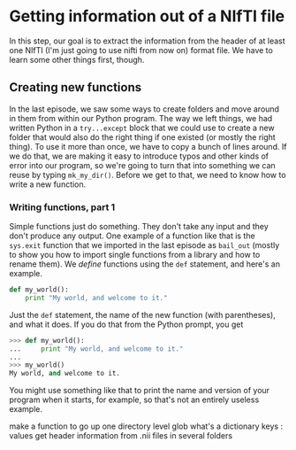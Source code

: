 # Getting information out of a NIfTI file

In this step, our goal is to extract the information from the header of
at least one NIfTI (I'm just going to use nifti from now on) format file.
We have to learn some other things first, though.

## Creating new functions

In the last episode, we saw some ways to create folders and move around
in them from within our Python program.  The way we left things, we had
written Python in a `try...except` block that we could use to create
a new folder that would also do the right thing if one existed (or mostly
the right thing).  To use it more than once, we have to copy a bunch of
lines around.  If we do that, we are making it easy to introduce typos
and other kinds of error into our program, so we're going to turn that
into something we can reuse by typing `mk_my_dir()`.  Before we get to
that, we need to know how to write a new function.

### Writing functions, part 1

Simple functions just do something.  They don't take any input and they
don't produce any output.  One example of a function like that is the
`sys.exit` function that we imported in the last episode as `bail_out`
(mostly to show you how to import single functions from a library and
how to rename them).  We _define_ functions using the `def` statement,
and here's an example.

```python
def my_world():
    print "My world, and welcome to it."
```

Just the `def` statement, the name of the new function (with parentheses),
and what it does.  If you do that from the Python prompt, you get

```python
>>> def my_world():
...     print "My world, and welcome to it."
... 
>>> my_world()
My world, and welcome to it.
```

You might use something like that to print the name and version of your
program when it starts, for example, so that's not an entirely useless
example.  

make a function to go up one directory level
glob
what's a dictionary
  keys :  values
get header information from .nii files in several folders
